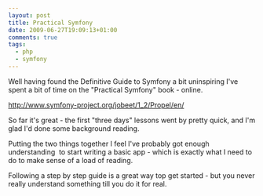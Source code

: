 ```yaml
---
layout: post
title: Practical Symfony
date: 2009-06-27T19:09:13+01:00
comments: true
tags:
  - php
  - symfony
---
```


Well having found the Definitive Guide to Symfony a bit uninspiring I've spent a bit of time on the "Practical Symfony" book - online.

http://www.symfony-project.org/jobeet/1_2/Propel/en/

So far it's great - the first "three days" lessons went by pretty quick, and I'm glad I'd done some background reading.

Putting the two things together I feel I've probably got enough understanding  to start writing a basic app - which is exactly what I need to do to make sense of a load of reading.

Following a step by step guide is a great way top get started - but you never really understand something till you do it for real.
